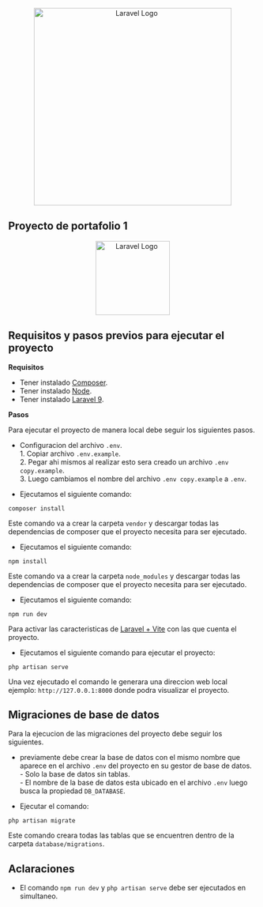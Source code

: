 <p align="center"><a href="https://laravel.com" target="_blank"><img src="https://raw.githubusercontent.com/laravel/art/master/logo-lockup/5%20SVG/2%20CMYK/1%20Full%20Color/laravel-logolockup-cmyk-red.svg" width="400" alt="Laravel Logo"></a></p>

## Proyecto de portafolio 1

<p align="center"><a href="https://github.com/DanielZC" target="_blank"><img src="./public/img/fotoPerfilGit.jpg" width="150" styel="border-radius:150px;" alt="Laravel Logo"></a></p>

## Requisitos y pasos previos para ejecutar el proyecto

**Requisitos**

- Tener instalado [Composer](https://getcomposer.org/download/).
- Tener instalado [Node](https://nodejs.org/es/download/).
- Tener instalado [Laravel 9](https://laravel.com/docs/9.x).

**Pasos**

Para ejecutar el proyecto de manera local debe seguir los siguientes pasos.

- Configuracion del archivo ` .env `.
    <br> 1. Copiar archivo `.env.example`.
    <br> 2. Pegar ahi mismos al realizar esto sera creado un archivo `.env copy.example`.
    <br> 3. Luego cambiamos el nombre del archivo `.env copy.example` a ` .env `.
    
- Ejecutamos el siguiente comando:
```
composer install
```
Este comando va a crear la carpeta `vendor` y descargar todas las dependencias de composer que el proyecto necesita para ser ejecutado.

- Ejecutamos el siguiente comando:
```
npm install
```
Este comando va a crear la carpeta `node_modules` y descargar todas las dependencias de composer que el proyecto necesita para ser ejecutado.

- Ejecutamos el siguiente comando:
```
npm run dev
```
Para activar las caracteristicas de [Laravel + Vite](https://laravel.com/docs/9.x/vite) con las que cuenta el proyecto.

- Ejecutamos el siguiente comando para ejecutar el proyecto:
```
php artisan serve
```
Una vez ejecutado el comando le generara una direccion web local ejemplo: `http://127.0.0.1:8000` donde podra visualizar el proyecto.

## Migraciones de base de datos

Para la ejecucion de las migraciones del proyecto debe seguir los siguientes.

- previamente debe crear la base de datos con el mismo nombre que aparece en el archivo `.env` del proyecto en su gestor de base de datos. 
    <br> - Solo la base de datos sin tablas.
    <br> - El nombre de la base de datos esta ubicado en el archivo `.env` luego busca la propiedad `DB_DATABASE`.

- Ejecutar el comando:
```
php artisan migrate
```
Este comando creara todas las tablas que se encuentren dentro de la carpeta `database/migrations`.

## Aclaraciones

- El comando `npm run dev` y `php artisan serve` debe ser ejecutados en simultaneo.
